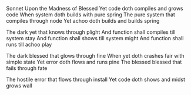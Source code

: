 Sonnet Upon the Madness of Blessed
Yet code doth compiles and grows code
When system doth builds with pure spring
The pure system that compiles through node
Yet achoo doth builds and builds spring

The dark yet that knows through plight
And function shall compiles till system stay
And function shall shows till system might
And function shall runs till achoo play

The dark blessed that glows through fine
When yet doth crashes fair with simple state
Yet error doth flows and runs pine
The blessed blessed that fails through fate

The hostile error that flows through install
Yet code doth shows and midst grows wall